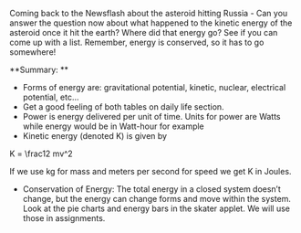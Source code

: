 Coming back to the Newsflash about the asteroid hitting Russia - Can you answer the question now about what happened to the kinetic energy of the asteroid once it hit the earth? Where did that energy go? See if you can come up with a list. Remember, energy is conserved, so it has to go somewhere!

**Summary: **

* Forms of energy are: gravitational potential, kinetic, nuclear, electrical potential, etc…
* Get a good feeling of both tables on daily life section.
* Power is energy delivered per unit of time. Units for power are Watts while energy would be in Watt-hour for example
* Kinetic energy \(denoted K\) is given by

 <lrn-math>K = \frac12 mv^2 </lrn-math>

If we use kg for mass and meters per second for speed we get K in Joules.

* Conservation of Energy: The total energy in a closed system doesn’t change, but the energy can change forms and move within the system. Look at the pie charts and energy bars in the skater applet. We will use those in assignments.



